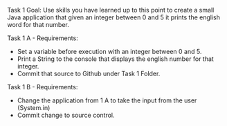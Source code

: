 Task 1
Goal:
Use skills you have learned up to this point to create a small Java application that given an integer between 0 and 5 it prints the english word for that number.

Task 1 A - Requirements:
- Set a variable before execution with an integer between 0 and 5.
- Print a String to the console that displays the english number for that integer.
- Commit that source to Github under Task 1 Folder.

Task 1 B - Requirements:
- Change the application from 1 A to take the input from the user (System.in)
- Commit change to source control.


